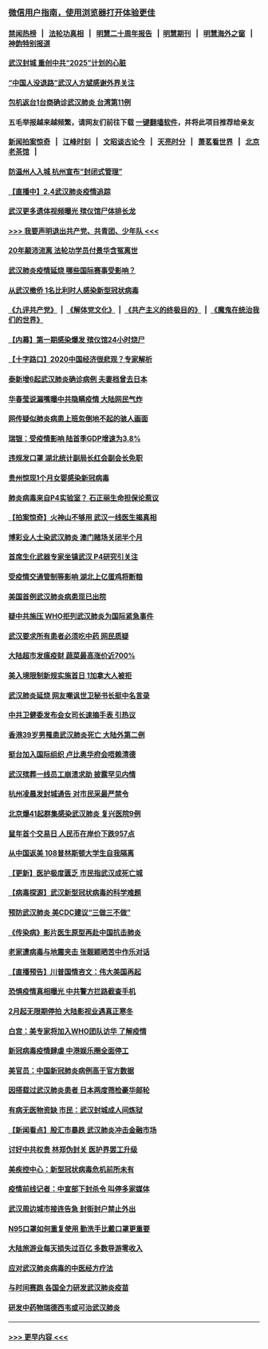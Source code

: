 ### [微信用户指南，使用浏览器打开体验更佳](https://github.com/gfw-breaker/banned-news1/blob/master/indexes/wechat-guide.md?t=0)
#### [禁闻热榜](热点新闻.md?t=0)  &nbsp;&nbsp;|&nbsp;&nbsp; [法轮功真相](https://github.com/gfw-breaker/truth/blob/master/README.md?t=0) &nbsp;&nbsp;|&nbsp;&nbsp; [明慧二十周年报告](https://github.com/gfw-breaker/mh-reports/blob/master/README.md?t=0) &nbsp;&nbsp;|&nbsp;&nbsp;[明慧期刊](https://github.com/gfw-breaker/mh-qikan) &nbsp;&nbsp;|&nbsp;&nbsp; [明慧海外之窗](https://github.com/gfw-breaker/mh-news/blob/master/README.md?t=0) &nbsp;&nbsp;|&nbsp;&nbsp; [神韵特别报道](https://github.com/gfw-breaker/mh-news/blob/master/shenyun.md?t=0)
#### [武汉封城 重创中共“2025”计划的心脏](../pages/nsc413/n11843972.md?t=02042311) 
#### [“中国人没退路”武汉人方斌感谢外界关注](../pages/nsc413/n11843517.md?t=02042311) 
#### [包机返台1台商确诊武汉肺炎 台湾第11例](../pages/nsc413/n11844182.md?t=02042311) 
#### 五毛举报越来越频繁，请网友们前往下载 [一键翻墙软件](https://github.com/gfw-breaker/ssr-accounts)，并将此项目推荐给亲友
#### [新闻拍案惊奇](https://github.com/gfw-breaker/banned-news1/blob/master/pages/link4.md) &nbsp;&nbsp;|&nbsp;&nbsp; [江峰时刻](https://github.com/gfw-breaker/banned-news1/blob/master/pages/link4.md) &nbsp;&nbsp;|&nbsp;&nbsp; [文昭谈古论今](https://github.com/gfw-breaker/banned-news1/blob/master/pages/link4.md) &nbsp;&nbsp;|&nbsp;&nbsp; [天亮时分](https://github.com/gfw-breaker/banned-news1/blob/master/pages/link4.md) &nbsp;&nbsp;|&nbsp;&nbsp; [萧茗看世界](https://github.com/gfw-breaker/banned-news1/blob/master/pages/link4.md) &nbsp;&nbsp;|&nbsp;&nbsp; [北京老茶馆](https://github.com/gfw-breaker/banned-news1/blob/master/pages/link4.md) &nbsp;&nbsp;|&nbsp;&nbsp; 
#### [防温州人入城 杭州宣布“封闭式管理”](../pages/nsc413/n11844139.md?t=02042311) 
#### [【直播中】2.4武汉肺炎疫情追踪](../pages/nsc413/n11844032.md?t=02042311) 
#### [武汉更多遗体视频曝光 殡仪馆尸体排长龙](../pages/nsc413/n11844057.md?t=02042311) 
#### [>>> 我要声明退出共产党、共青团、少年队 <<<](https://github.com/begood0513/goodnews/blob/master/quit/letter.md) 
#### [20年颠沛流离 法轮功学员付景华含冤离世](../pages/nsc413/n11841986.md?t=02042311) 
#### [武汉肺炎疫情延烧 哪些国际赛事受影响？](../pages/nsc413/n11843958.md?t=02042311) 
#### [从武汉撤侨 1名比利时人感染新型冠状病毒](../pages/nsc413/n11843977.md?t=02042311) 
#### [《九评共产党》](https://github.com/begood0513/9ping.md/blob/master/README.md) &nbsp;|&nbsp; [《解体党文化》](../../../../jtdwh.md/blob/master/README.md)  &nbsp;|&nbsp; [《共产主义的终极目的》](../../../../gczydzjmd.md/blob/master/README.md) &nbsp;|&nbsp; [《魔鬼在统治我们的世界》](../../../../mgztzwmdsj.md/blob/master/README.md) 
#### [【内幕】第一期感染爆发 殡仪馆24小时烧尸](../pages/nsc413/n11843944.md?t=02042311) 
#### [【十字路口】2020中国经济很悲观？专家解析](../pages/nsc413/n11842696.md?t=02042311) 
#### [泰新增6起武汉肺炎确诊病例 夫妻档曾去日本](../pages/nsc413/n11843900.md?t=02042311) 
#### [华春莹说漏嘴曝中共隐瞒疫情 大陆网民气炸](../pages/nsc413/n11843863.md?t=02042311) 
#### [网传疑似肺炎病患上班忽倒地不起的骇人画面](../pages/nsc413/n11843789.md?t=02042311) 
#### [瑞银：受疫情影响 陆首季GDP增速为3.8%](../pages/nsc413/n11843264.md?t=02042311) 
#### [违规发口罩 湖北统计副局长红会副会长免职](../pages/nsc413/n11843531.md?t=02042311) 
#### [贵州惊现1个月女婴感染新冠病毒](../pages/nsc413/n11843443.md?t=02042311) 
#### [肺炎病毒来自P4实验室？ 石正丽生命担保论惹议](../pages/nsc413/n11842936.md?t=02042311) 
#### [【拍案惊奇】火神山不够用 武汉一线医生揭真相](../pages/nsc413/n11842682.md?t=02042311) 
#### [博彩业人士染武汉肺炎 澳门赌场关闭半个月](../pages/nsc413/n11843607.md?t=02042311) 
#### [首席生化武器专家坐镇武汉 P4研究引关注](../pages/nsc413/n11842412.md?t=02042311) 
#### [受疫情交通管制等影响 湖北上亿蛋鸡将断粮](../pages/nsc413/n11843243.md?t=02042311) 
#### [美国首例武汉肺炎病患现已出院](../pages/nsc413/n11842740.md?t=02042311) 
#### [疑中共施压 WHO拒列武汉肺炎为国际紧急事件](../pages/nsc413/n11843031.md?t=02042311) 
#### [武汉要求所有患者必须吃中药 网民质疑](../pages/nsc413/n11842894.md?t=02042311) 
#### [大陆超市发瘟疫财 蔬菜最高涨价近700%](../pages/nsc413/n11842780.md?t=02042311) 
#### [美入境限制新规实施首日 1加拿大人被拒](../pages/nsc413/n11843058.md?t=02042311) 
#### [武汉肺炎延烧 网友嘲讽世卫秘书长挺中名言录](../pages/nsc413/n11843056.md?t=02042311) 
#### [中共卫健委发布会女司长速摘手表 引热议](../pages/nsc413/n11843116.md?t=02042311) 
#### [香港39岁男罹患武汉肺炎死亡 大陆外第二例](../pages/nsc413/n11843026.md?t=02042311) 
#### [挺台加入国际组织 卢比奥华府会唔赖清德](../pages/nsc413/n11843023.md?t=02042311) 
#### [武汉殡葬一线员工崩溃求助 披露罕见内情](../pages/nsc413/n11842482.md?t=02042311) 
#### [杭州凌晨发封城通告 对市民采最严禁令](../pages/nsc413/n11842758.md?t=02042311) 
#### [北京爆41起群集感染武汉肺炎 复兴医院9例](../pages/nsc413/n11841955.md?t=02042311) 
#### [鼠年首个交易日 人民币在岸价下跌957点](../pages/nsc413/n11842681.md?t=02042311) 
#### [从中国返美 108普林斯顿大学生自我隔离](../pages/nsc413/n11842714.md?t=02042311) 
#### [【更新】医护极度匮乏 市民指武汉成死亡城](../pages/nsc413/n11801312.md?t=02042311) 
#### [【病毒探源】武汉新型冠状病毒的科学难题](../pages/nsc413/n11842176.md?t=02042311) 
#### [预防武汉肺炎 美CDC建议“三做三不做”](../pages/nsc413/n11842700.md?t=02042311) 
#### [《传染病》影片医生原型再赴中国抗击肺炎](../pages/nsc413/n11842626.md?t=02042311) 
#### [老家遭病毒与地震夹击 张靓颖晒苦中作乐对话](../pages/nsc413/n11842054.md?t=02042311) 
#### [【直播预告】川普国情咨文：伟大美国再起](../pages/nsc413/n11842079.md?t=02042311) 
#### [恐惧疫情真相曝光 中共警方拦路截查手机](../pages/nsc413/n11842396.md?t=02042311) 
#### [2月起无限期停拍 大陆影视业遇真正寒冬](../pages/nsc413/n11842344.md?t=02042311) 
#### [白宫：美专家将加入WHO团队访华 了解疫情](../pages/nsc413/n11842198.md?t=02042311) 
#### [新冠病毒疫情肆虐 中港娱乐圈全面停工](../pages/nsc413/n11842193.md?t=02042311) 
#### [美官员：中国新冠肺炎病例高于官方数据](../pages/nsc413/n11842452.md?t=02042311) 
#### [因搭载过武汉肺炎患者 日本两度筛检豪华邮轮](../pages/nsc413/n11842447.md?t=02042311) 
#### [有病无医物资缺 市民：武汉封城成人间炼狱](../pages/nsc413/n11839878.md?t=02042311) 
#### [【新闻看点】股汇市暴跌 武汉肺炎冲击金融市场](../pages/nsc413/n11842216.md?t=02042311) 
#### [讨好中共权贵 林郑伪封关 医护界罢工升级](../pages/nsc413/n11842359.md?t=02042311) 
#### [美疾控中心：新型冠状病毒危机前所未有](../pages/nsc413/n11842406.md?t=02042311) 
#### [疫情前线记者：中宣部下封杀令 叫停多家媒体](../pages/nsc413/n11842178.md?t=02042311) 
#### [武汉周边城市接连告急 封街封户禁止外出](../pages/nsc413/n11842277.md?t=02042311) 
#### [N95口罩如何重复使用 勤洗手比戴口罩更重要](../pages/nsc413/n11842236.md?t=02042311) 
#### [大陆旅游业每天损失过百亿 多数导游零收入](../pages/nsc413/n11842179.md?t=02042311) 
#### [应对武汉肺炎病毒的中医经方疗法](../pages/nsc413/n11842157.md?t=02042311) 
#### [与时间赛跑  各国全力研发武汉肺炎疫苗](../pages/nsc413/n11842149.md?t=02042311) 
#### [研发中药物瑞德西韦或可治武汉肺炎](../pages/nsc413/n11842100.md?t=02042311) 

----
#### [ >>> 更早内容 <<< ](../indexes/nsc413-earlier.md)
